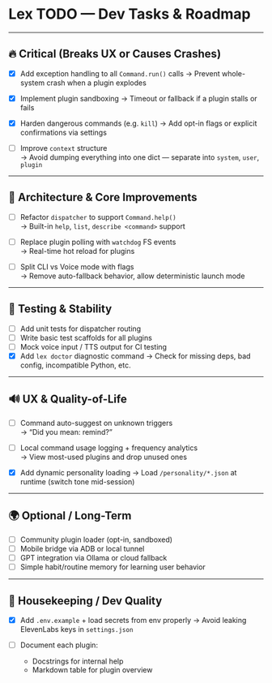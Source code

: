 # Lex TODO — Dev Tasks & Roadmap

---

## 🔥 Critical (Breaks UX or Causes Crashes)

- [x] Add exception handling to all `Command.run()` calls
      → Prevent whole-system crash when a plugin explodes

- [x] Implement plugin sandboxing
      → Timeout or fallback if a plugin stalls or fails

- [x] Harden dangerous commands (e.g. `kill`)
      → Add opt-in flags or explicit confirmations via settings

- [ ] Improve `context` structure  
      → Avoid dumping everything into one dict — separate into `system`, `user`, `plugin`

---

## 🧠 Architecture & Core Improvements

- [ ] Refactor `dispatcher` to support `Command.help()`  
      → Built-in `help`, `list`, `describe <command>` support

- [ ] Replace plugin polling with `watchdog` FS events  
      → Real-time hot reload for plugins

- [ ] Split CLI vs Voice mode with flags  
      → Remove auto-fallback behavior, allow deterministic launch mode

---

## 🧪 Testing & Stability

- [ ] Add unit tests for dispatcher routing
- [ ] Write basic test scaffolds for all plugins
- [ ] Mock voice input / TTS output for CI testing
- [x] Add `lex doctor` diagnostic command
      → Check for missing deps, bad config, incompatible Python, etc.

---

## 🔊 UX & Quality-of-Life

- [ ] Command auto-suggest on unknown triggers  
      → “Did you mean: remind?”

- [ ] Local command usage logging + frequency analytics  
      → View most-used plugins and drop unused ones

- [x] Add dynamic personality loading
      → Load `/personality/*.json` at runtime (switch tone mid-session)

---

## 🌍 Optional / Long-Term

- [ ] Community plugin loader (opt-in, sandboxed)
- [ ] Mobile bridge via ADB or local tunnel
- [ ] GPT integration via Ollama or cloud fallback
- [ ] Simple habit/routine memory for learning user behavior

---

## 🧾 Housekeeping / Dev Quality

- [x] Add `.env.example` + load secrets from env properly
      → Avoid leaking ElevenLabs keys in `settings.json`

- [ ] Document each plugin:
    - Docstrings for internal help
    - Markdown table for plugin overview
